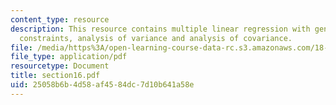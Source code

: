 ```yaml
---
content_type: resource
description: This resource contains multiple linear regression with general linear
  constraints, analysis of variance and analysis of covariance.
file: /media/https%3A/open-learning-course-data-rc.s3.amazonaws.com/18-443-statistics-for-applications-fall-2006/25058b6b4d58af4584dc7d10b641a58e_section16.pdf
file_type: application/pdf
resourcetype: Document
title: section16.pdf
uid: 25058b6b-4d58-af45-84dc-7d10b641a58e
---
```

